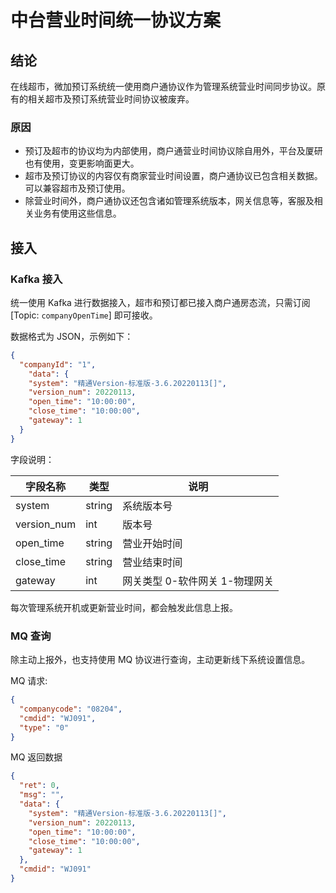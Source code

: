 # 中台营业时间统一协议方案

## 结论

在线超市，微加预订系统统一使用商户通协议作为管理系统营业时间同步协议。原有的相关超市及预订系统营业时间协议被废弃。

### 原因

- 预订及超市的协议均为内部使用，商户通营业时间协议除自用外，平台及厦研也有使用，变更影响面更大。
- 超市及预订协议的内容仅有商家营业时间设置，商户通协议已包含相关数据。可以兼容超市及预订使用。
- 除营业时间外，商户通协议还包含诸如管理系统版本，网关信息等，客服及相关业务有使用这些信息。

## 接入

### Kafka 接入

统一使用 Kafka 进行数据接入，超市和预订都已接入商户通房态流，只需订阅 [Topic: `companyOpenTime`] 即可接收。

数据格式为 JSON，示例如下：

```JSON
{
  "companyId": "1",
    "data": {
    "system": "精通Version-标准版-3.6.20220113[]",
    "version_num": 20220113,
    "open_time": "10:00:00",
    "close_time": "10:00:00",
    "gateway": 1
  }
}
```

字段说明：

| 字段名称 | 类型 | 说明 |
| --- | --- | --- |
| system | string | 系统版本号 |
| version_num | int | 版本号 |
| open_time | string | 营业开始时间 |
| close_time | string | 营业结束时间 |
| gateway | int | 网关类型 0-软件网关 1-物理网关 |

每次管理系统开机或更新营业时间，都会触发此信息上报。

### MQ 查询

除主动上报外，也支持使用 MQ 协议进行查询，主动更新线下系统设置信息。

MQ 请求:

```JSON
{
  "companycode": "08204",
  "cmdid": "WJ091",
  "type": "0"
}
```

MQ 返回数据

```JSON
{
  "ret": 0,
  "msg": "",
  "data": {
    "system": "精通Version-标准版-3.6.20220113[]",
    "version_num": 20220113,
    "open_time": "10:00:00",
    "close_time": "10:00:00",
    "gateway": 1
  },
  "cmdid": "WJ091"
}
```
